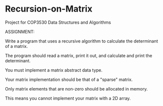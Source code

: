 # Recursion-on-Matrix
Project for COP3530 Data Structures and Algorithms

ASSIGNMENT:

Write a program that uses a recursive algorithm to calculate the determinant of a matrix.  

The program should read a matrix, print it out, and calculate and print the determinant.

You must implement a matrix abstract data type. 

Your matrix implementation should be that of a "sparse" matrix.  

Only matrix elements that are non-zero should be allocated in memory.  

This means you cannot implement your matrix with a 2D array.
